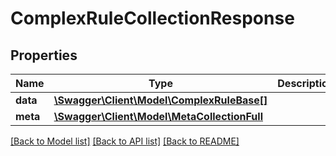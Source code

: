 # ComplexRuleCollectionResponse

## Properties
Name | Type | Description | Notes
------------ | ------------- | ------------- | -------------
**data** | [**\Swagger\Client\Model\ComplexRuleBase[]**](ComplexRuleBase.md) |  | [optional] 
**meta** | [**\Swagger\Client\Model\MetaCollectionFull**](MetaCollectionFull.md) |  | [optional] 

[[Back to Model list]](../README.md#documentation-for-models) [[Back to API list]](../README.md#documentation-for-api-endpoints) [[Back to README]](../README.md)


